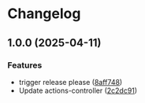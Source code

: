 # Changelog

## 1.0.0 (2025-04-11)


### Features

* trigger release please ([8aff748](https://github.com/BenFielder/github-actions-controller/commit/8aff7486e1ab6ea0eaac3d1bb202f59f0952568f))
* Update actions-controller ([2c2dc91](https://github.com/BenFielder/github-actions-controller/commit/2c2dc9189b81f799a21e843cce8030dc63b128e7))
